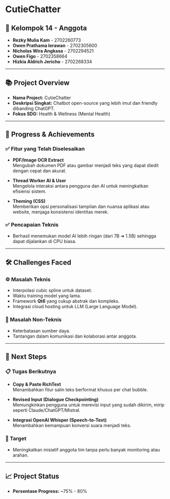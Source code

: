 # CutieChatter

## 👥 Kelompok 14 - Anggota
- **Rezky Mulia Kam** - 2702260773
- **Owen Prathama Ierawan** - 2702305600
- **Nicholas Wira Angkasa** - 2702294521
- **Owen Figo** - 2702358664
- **Hizkia Aldrich Jericho** - 2702268334

---

## 📚 Project Overview
- **Nama Project:** CutieChatter
- **Deskripsi Singkat:** Chatbot open-source yang lebih imut dan friendly dibanding ChatGPT.
- **Fokus SDG:** Health & Wellness (Mental Health)

---

## 🚀 Progress & Achievements

### ✅ Fitur yang Telah Diselesaikan
- **PDF/Image OCR Extract**  
  Mengubah dokumen PDF atau gambar menjadi teks yang dapat diedit dengan cepat dan akurat.
  
- **Thread Worker AI & User**  
  Mengelola interaksi antara pengguna dan AI untuk meningkatkan efisiensi sistem.

- **Theming (CSS)**  
  Memberikan opsi personalisasi tampilan dan nuansa aplikasi atau website, menjaga konsistensi identitas merek.

### ✅ Pencapaian Teknis
- Berhasil menemukan model AI lebih ringan (dari 7B ➔ 1.5B) sehingga dapat dijalankan di CPU biasa.

---

## 🛠️ Challenges Faced

### ⚙️ Masalah Teknis
- Interpolasi cubic spline untuk dataset.
- Waktu training model yang lama.
- Framework **Qt6** yang cukup abstrak dan kompleks.
- Integrasi cloud hosting untuk LLM (Large Language Model).

### 🔧 Masalah Non-Teknis
- Keterbatasan sumber daya.
- Tantangan dalam komunikasi dan kolaborasi antar anggota.

---

## 🔮 Next Steps

### 📋 Tugas Berikutnya
- **Copy & Paste RichText**  
  Menambahkan fitur salin teks berformat khusus per chat bubble.

- **Revised Input (Dialogue Checkpointing)**  
  Memungkinkan pengguna untuk merevisi input yang sudah dikirim, mirip seperti Claude/ChatGPT/Mistral.

- **Integrasi OpenAI Whisper (Speech-to-Text)**  
  Menambahkan kemampuan konversi suara menjadi teks.

### 🎯 Target
- Meningkatkan inisiatif anggota tim tanpa perlu banyak monitoring atau arahan.

---

## 📈 Project Status
- **Persentase Progress:** ~75% - 80%
